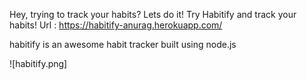 Hey, trying to track your habits? Lets do it!
Try Habitify and track your habits!
Url : https://habitify-anurag.herokuapp.com/

habitify is an awesome habit tracker built using node.js

![habitify.png]

